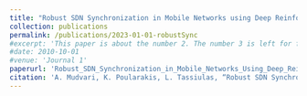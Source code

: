 ```yaml
---
title: "Robust SDN Synchronization in Mobile Networks using Deep Reinforcement and Transfer Learning"
collection: publications
permalink: /publications/2023-01-01-robustSync
#excerpt: 'This paper is about the number 2. The number 3 is left for future work.'
#date: 2010-10-01
#venue: 'Journal 1'
paperurl: 'Robust_SDN_Synchronization_in_Mobile_Networks_Using_Deep_Reinforcement_and_Transfer_Learning.pdf'
citation: 'A. Mudvari, K. Poularakis, L. Tassiulas, “Robust SDN Synchronization in Mobile Networks using Deep Reinforcement and Transfer Learning,” IEEE International Conference on Communications (ICC), 2023'
---
```




